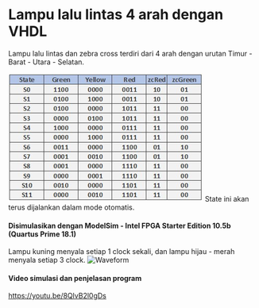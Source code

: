 # Lampu lalu lintas 4 arah dengan VHDL

Lampu lalu lintas dan zebra cross terdiri dari 4 arah dengan urutan Timur - Barat - Utara - Selatan.

![State Table](https://github.com/geraldy-christanto/4way_trafficlight/blob/master/Documentation/FSM.jpg)
State ini akan terus dijalankan dalam mode otomatis.

#### Disimulasikan dengan ModelSim - Intel FPGA Starter Edition 10.5b (Quartus Prime 18.1)
Lampu kuning menyala setiap 1 clock sekali, dan lampu hijau - merah menyala setiap 3 clock. 
![Waveform](https://github.com/geraldy-christanto/4way_trafficlight/tree/master/Documentation/waveform.jpg)


#### Video simulasi dan penjelasan program
https://youtu.be/8QlvB2l0gDs
